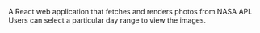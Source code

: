 A React web application that fetches and renders photos from NASA API. Users can select a particular day range to view the images. 
